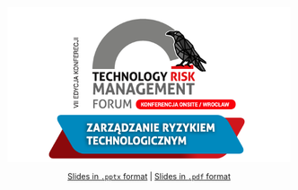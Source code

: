 <div align="center"> <img src="./logo.png"></a> 

[Slides in `.pptx` format](./NajciemniejWJaskinii.pptx) | [Slides in `.pdf` format](./NajciemniejWJaskinii.pdf)

</div>